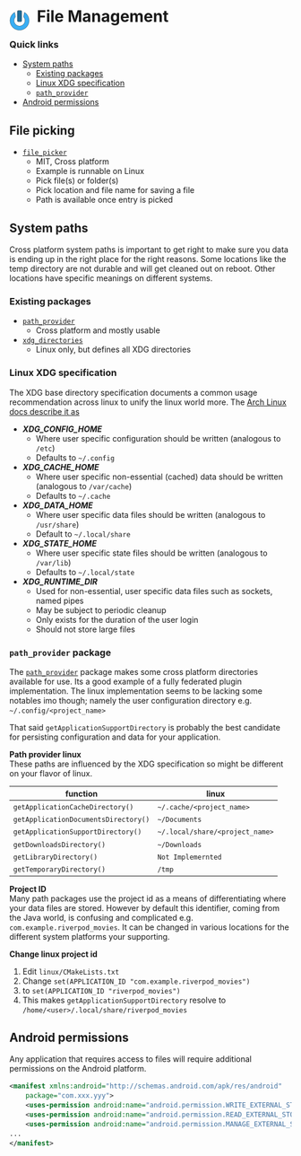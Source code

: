 # File Management <img style="margin: 6px 13px 0px 0px" align="left" src="../../../../data/images/logo_36x36.png" />

### Quick links
* [System paths](#system-paths)
  * [Existing packages](#existing-packages)
  * [Linux XDG specification](#xdg-specification)
  * [`path_provider`](#path_provider-package)
* [Android permissions](#android-permissions)

## File picking
* [`file_picker`](https://pub.dev/packages/file_picker)
  * MIT, Cross platform
  * Example is runnable on Linux
  * Pick file(s) or folder(s)
  * Pick location and file name for saving a file
  * Path is available once entry is picked

## System paths
Cross platform system paths is important to get right to make sure you data is ending up in the right 
place for the right reasons. Some locations like the temp directory are not durable and will get 
cleaned out on reboot. Other locations have specific meanings on different systems.

### Existing packages
* [`path_provider`](https://pub.dev/packages/path_provider)
  * Cross platform and mostly usable
* [`xdg_directories`](https://pub.dev/packages/xdg_directories)
  * Linux only, but defines all XDG directories

### Linux XDG specification
The XDG base directory specification documents a common usage recommendation across linux to unify 
the linux world more. The [Arch Linux docs describe it as](https://wiki.archlinux.org/title/XDG_Base_Directory)

* ***XDG_CONFIG_HOME***
  * Where user specific configuration should be written (analogous to `/etc`)
  * Defaults to `~/.config`
* ***XDG_CACHE_HOME***
  * Where user specific non-essential (cached) data should be written (analogous to `/var/cache`)
  * Defaults to `~/.cache`
* ***XDG_DATA_HOME***
  * Where user specific data files should be written (analogous to `/usr/share`)
  * Default to `~/.local/share`
* ***XDG_STATE_HOME***
  * Where user specific state files should be written (analogous to `/var/lib`)
  * Defaults to `~/.local/state`
* ***XDG_RUNTIME_DIR***
  * Used for non-essential, user specific data files such as sockets, named pipes
  * May be subject to periodic cleanup
  * Only exists for the duration of the user login
  * Should not store large files

### `path_provider` package
The [`path_provider`](https://pub.dev/packages/path_provider) package makes some cross platform 
directories available for use. Its a good example of a fully federated plugin implementation. The 
linux implementation seems to be lacking some notables imo though; namely the user configuration 
directory e.g. `~/.config/<project_name>`

That said `getApplicationSupportDirectory` is probably the best candidate for persisting 
configuration and data for your application.

**Path provider linux**  
These paths are influenced by the XDG specification so might be different on your flavor of linux.

| function                             | linux                            |
| ------------------------------------ | -------------------------------- | 
| `getApplicationCacheDirectory()`     | `~/.cache/<project_name>`        |
| `getApplicationDocumentsDirectory()` | `~/Documents`                    |
| `getApplicationSupportDirectory()`   | `~/.local/share/<project_name>`  |
| `getDownloadsDirectory()`            | `~/Downloads`                    |
| `getLibraryDirectory()`              | `Not Implemernted`               |
| `getTemporaryDirectory()`            | `/tmp`                           |
 
**Project ID**  
Many path packages use the project id as a means of differentiating where your data files are stored. 
However by default this identifier, coming from the Java world, is confusing and complicated e.g. 
`com.example.riverpod_movies`. It can be changed in various locations for the different system 
platforms your supporting.

**Change linux project id**
1. Edit `linux/CMakeLists.txt`
2. Change `set(APPLICATION_ID "com.example.riverpod_movies")`
3. to `set(APPLICATION_ID "riverpod_movies")`
4. This makes `getApplicationSupportDirectory` resolve to `/home/<user>/.local/share/riverpod_movies`

## Android permissions
Any application that requires access to files will require additional permissions on the Android 
platform.

```xml
<manifest xmlns:android="http://schemas.android.com/apk/res/android"
    package="com.xxx.yyy">
    <uses-permission android:name="android.permission.WRITE_EXTERNAL_STORAGE"/>
    <uses-permission android:name="android.permission.READ_EXTERNAL_STORAGE"/>
    <uses-permission android:name="android.permission.MANAGE_EXTERNAL_STORAGE" />
...
</manifest>
```

<!-- 
vim: ts=2:sw=2:sts=2
-->
